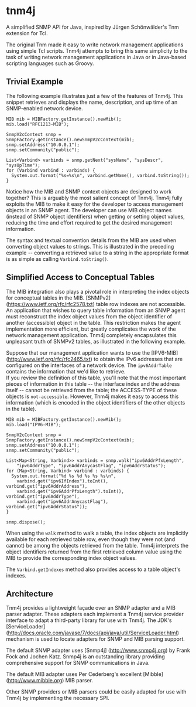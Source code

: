 tnm4j
=====

A simplified SNMP API for Java, inspired by Jürgen Schönwälder's Tnm
extension for Tcl.  

The original Tnm made it easy to write network management applications using 
simple Tcl scripts.  Tnm4j attempts to bring this same simplicity to the 
task of writing network management applications in Java or in Java-based
scripting languages such as Groovy.

Trivial Example
---------------

The following example illustrates just a few of the features of Tnm4j.  This 
snippet retrieves and displays the name, description, and up time of an 
SNMP-enabled network device.

```
MIB mib = MIBFactory.getInstance().newMib();
mib.load("RFC1213-MIB");

SnmpV2cContext snmp = SnmpFactory.getInstance().newSnmpV2cContext(mib);
snmp.setAddress("10.0.0.1");
snmp.setCommunity("public");

List<Varbind> varbinds = snmp.getNext("sysName", "sysDescr", "sysUpTime");
for (Varbind varbind : varbinds) {
  System.out.format("%s=%s\n", varbind.getName(), varbind.toString());
}
```

Notice how the MIB and SNMP context objects are designed to work together?
This is arguably the most salient concept of Tnm4j.  Tnm4j fully exploits
the MIB to make it easy for the developer to access management objects in
an SNMP agent.  The developer can use MIB object names (instead 
of SNMP object identifiers) when getting or setting object values, reducing
the time and effort required to get the desired management information. 

The syntax and textual convention details from the MIB are used when 
converting object values to strings.  This is illustrated in the preceding
example -- converting a retrieved value to a string in the appropriate 
format is as simple as calling `Varbind.toString()`.


Simplified Access to Conceptual Tables
--------------------------------------

The MIB integration also plays a pivotal role in interpreting the index
objects for conceptual tables in the MIB.  [SNMPv2] 
(https://www.ietf.org/rfc/rfc2578.txt) table row indexes are not accessible.  
An application that wishes to query table information from an SNMP agent must 
reconstruct the index object values from the object identifier of another 
(accessible) object in the table.  This restriction makes the agent 
implementation more efficient, but greatly complicates the work of the network 
management application.  Tnm4j completely encapsulates this unpleasant truth of 
SNMPv2 tables, as illustrated in the following example.  

Suppose that our management application wants to use the [IPV6-MIB] 
(http://www.ietf.org/rfc/rfc2465.txt) to obtain the IPv6 addresses 
that are configured on the interfaces of a network device.  The 
`ipv6AddrTable` contains the information that we'd like to retrieve.  
If you review the definition of this table, you'll note that the most important
pieces of information in this table -- the interface index and the 
address itself -- cannot be retrieved from the table; the ACCESS-TYPE of these
objects is `not-accessible`.  However, Tnm4j makes it easy to access this
information (which is encoded in the object identifiers of the other objects
in the table).

```
MIB mib = MIBFactory.getInstance().newMib();
mib.load("IPV6-MIB");

SnmpV2cContext snmp = SnmpFactory.getInstance().newSnmpV2cContext(mib);
snmp.setAddress("10.0.0.1");
snmp.setCommunity("public");

List<Map<String, Varbind>> varbinds = snmp.walk("ipv6AddrPfxLength", 
    "ipv6AddrType", "ipv6AddrAnycastFlag", "ipv6AddrStatus");
for (Map<String, Varbind> varbind : varbinds) {
  System.out.format("%d %s %d %s %s %s\n", 
    varbind.get("ipv6IfIndex").toInt(), varbind.get("ipv6AddrAddress"),
    varbind.get("ipv6AddrPfxLength").toInt(), varbind.get("ipv6AddrType"),
    varbind.get("ipv6AddrAnycastFlag"), varbind.get("ipv6AddrStatus"));
}

snmp.dispose();
```

When using the `walk` method to walk a table, the index objects are implicitly
available for each retrieved table row, even though they were not (and cannot)
be among the objects retrieved from the table.  Tnm4j interprets the object
identifiers returned from the first retrieved column value using the MIB to
provide the corresponding index object values.

The `Varbind.getIndexes` method also provides access to a table object's 
indexes.


Architecture
------------
Tnm4j provides a lightweight façade over an SNMP adapter and a MIB parser
adapter.  These adapters each implement a Tnm4j service provider interface to 
adapt a third-party library for use with Tnm4j.  The JDK's [ServiceLoader] 
(http://docs.oracle.com/javase/7/docs/api/java/util/ServiceLoader.html)
mechanism is used to locate adapters for SNMP and MIB parsing support.

The default SNMP adapter uses [Snmp4j] (http://www.snmp4j.org) by Frank Fock and
Jochen Katz.  Snmp4j is an outstanding library providing comprehensive support 
for SNMP communications in Java.

The default MIB adapter uses Per Cederberg's excellent [Mibble] 
(http://www.mibble.org) MIB parser.

Other SNMP providers or MIB parsers could be easily adapted for use with
Tnm4j by implementing the necessary SPI.


